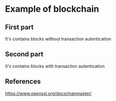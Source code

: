 # Example of blockchain
## First part
It's contains blocks without transaction autentication


## Second part
It's contains blocks with transaction autentication


## References
https://www.openssl.org/docs/manmaster/ <br>
